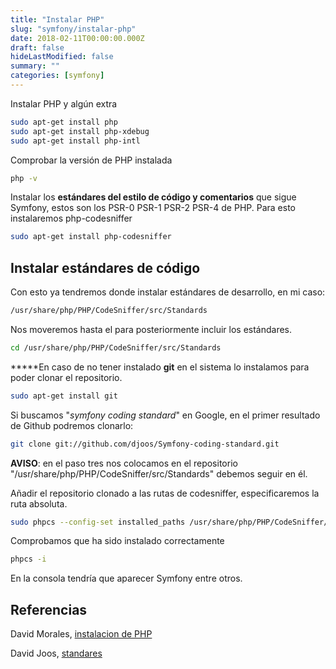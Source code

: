 ```yaml
---
title: "Instalar PHP"
slug: "symfony/instalar-php"
date: 2018-02-11T00:00:00.000Z
draft: false
hideLastModified: false
summary: ""
categories: [symfony]
---
```


Instalar PHP y algún extra
```bash
sudo apt-get install php
sudo apt-get install php-xdebug
sudo apt-get install php-intl
```

Comprobar la versión de PHP instalada
```bash
php -v
```

Instalar los **estándares del estilo de código y comentarios** que sigue Symfony, estos son los PSR-0 PSR-1 PSR-2 PSR-4 de PHP.
Para esto instalaremos php-codesniffer
```bash
sudo apt-get install php-codesniffer
```

## Instalar estándares de código

Con esto ya tendremos donde instalar estándares de desarrollo, en mi caso:
```bash
/usr/share/php/PHP/CodeSniffer/src/Standards
```

Nos moveremos hasta el para posteriormente incluir los estándares.
```bash
cd /usr/share/php/PHP/CodeSniffer/src/Standards
```

**\***En caso de no tener instalado **git** en el sistema lo instalamos para poder clonar el repositorio.
```bash
sudo apt-get install git
```

Si buscamos "*symfony coding standard*" en Google,  en el primer resultado de Github podremos clonarlo:
```bash
git clone git://github.com/djoos/Symfony-coding-standard.git
```

**AVISO**: en el paso tres nos colocamos en el repositorio "/usr/share/php/PHP/CodeSniffer/src/Standards" debemos seguir en él.

Añadir el repositorio clonado a las rutas de codesniffer, especificaremos la ruta absoluta.
```bash
sudo phpcs --config-set installed_paths /usr/share/php/PHP/CodeSniffer/src/Standards/Symfony-coding-standard/
```

Comprobamos que ha sido instalado correctamente
```bash
phpcs -i
```

En la consola tendría que aparecer Symfony entre otros.

## Referencias

David Morales, [instalacion de PHP](https://youtu.be/36dysH8sNVU)

David Joos, [standares](https://github.com/djoos/Symfony-coding-standard)

